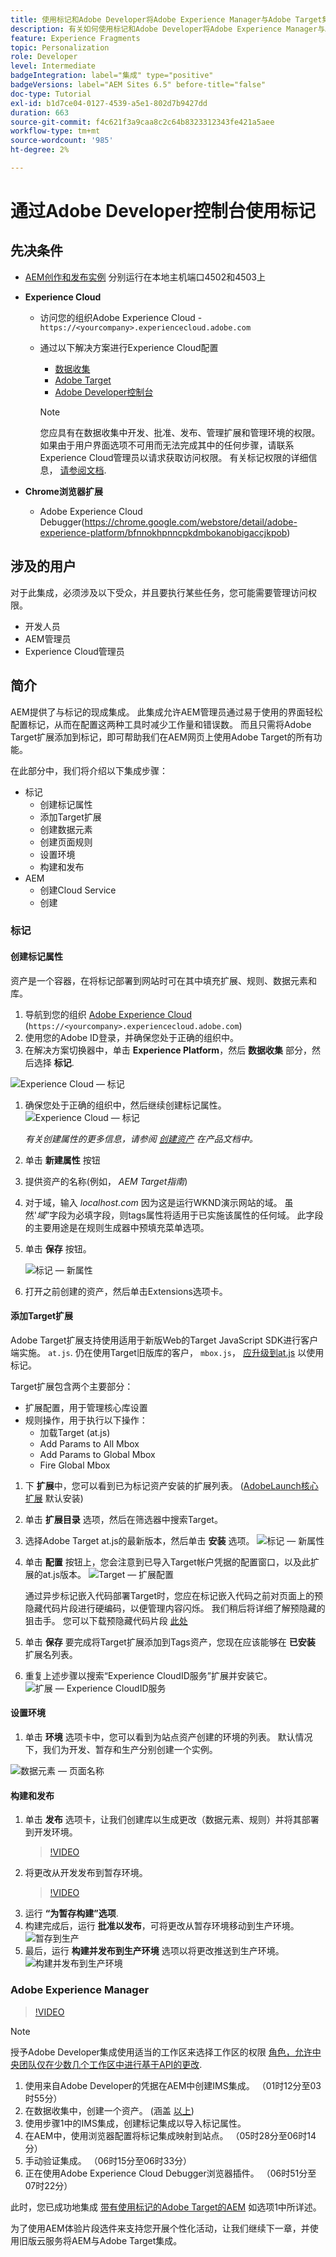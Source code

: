 ```yaml
---
title: 使用标记和Adobe Developer将Adobe Experience Manager与Adobe Target集成
description: 有关如何使用标记和Adobe Developer将Adobe Experience Manager与Adobe Target集成的分步演练
feature: Experience Fragments
topic: Personalization
role: Developer
level: Intermediate
badgeIntegration: label="集成" type="positive"
badgeVersions: label="AEM Sites 6.5" before-title="false"
doc-type: Tutorial
exl-id: b1d7ce04-0127-4539-a5e1-802d7b9427dd
duration: 663
source-git-commit: f4c621f3a9caa8c2c64b8323312343fe421a5aee
workflow-type: tm+mt
source-wordcount: '985'
ht-degree: 2%

---
```


# 通过Adobe Developer控制台使用标记

## 先决条件

* [AEM创作和发布实例](./implementation.md#set-up-aem) 分别运行在本地主机端口4502和4503上
* **Experience Cloud**
   * 访问您的组织Adobe Experience Cloud - `https://<yourcompany>.experiencecloud.adobe.com`
   * 通过以下解决方案进行Experience Cloud配置
      * [数据收集](https://experiencecloud.adobe.com)
      * [Adobe Target](https://experiencecloud.adobe.com)
      * [Adobe Developer控制台](https://developer.adobe.com/console/)

     >[!NOTE]
     >您应具有在数据收集中开发、批准、发布、管理扩展和管理环境的权限。 如果由于用户界面选项不可用而无法完成其中的任何步骤，请联系Experience Cloud管理员以请求获取访问权限。 有关标记权限的详细信息， [请参阅文档](https://experienceleague.adobe.com/docs/experience-platform/tags/admin/user-permissions.html).

* **Chrome浏览器扩展**
   * Adobe Experience Cloud Debugger(https://chrome.google.com/webstore/detail/adobe-experience-platform/bfnnokhpnncpkdmbokanobigaccjkpob)

## 涉及的用户

对于此集成，必须涉及以下受众，并且要执行某些任务，您可能需要管理访问权限。

* 开发人员
* AEM管理员
* Experience Cloud管理员

## 简介

AEM提供了与标记的现成集成。 此集成允许AEM管理员通过易于使用的界面轻松配置标记，从而在配置这两种工具时减少工作量和错误数。 而且只需将Adobe Target扩展添加到标记，即可帮助我们在AEM网页上使用Adobe Target的所有功能。

在此部分中，我们将介绍以下集成步骤：

* 标记
   * 创建标记属性
   * 添加Target扩展
   * 创建数据元素
   * 创建页面规则
   * 设置环境
   * 构建和发布
* AEM
   * 创建Cloud Service
   * 创建

### 标记

#### 创建标记属性

资产是一个容器，在将标记部署到网站时可在其中填充扩展、规则、数据元素和库。

1. 导航到您的组织 [Adobe Experience Cloud](https://experiencecloud.adobe.com/) (`https://<yourcompany>.experiencecloud.adobe.com`)
1. 使用您的Adobe ID登录，并确保您处于正确的组织中。
1. 在解决方案切换器中，单击 **Experience Platform**，然后 **数据收集** 部分，然后选择 **标记**.

![Experience Cloud — 标记](assets/using-launch-adobe-io/exc-cloud-launch.png)

1. 确保您处于正确的组织中，然后继续创建标记属性。
   ![Experience Cloud — 标记](assets/using-launch-adobe-io/launch-create-property.png)

   *有关创建属性的更多信息，请参阅 [创建资产](https://experienceleague.adobe.com/docs/experience-platform/tags/admin/companies-and-properties.html?lang=en#create-or-configure-a-property) 在产品文档中。*
1. 单击 **新建属性** 按钮
1. 提供资产的名称(例如， *AEM Target指南*)
1. 对于域，输入 *localhost.com* 因为这是运行WKND演示网站的域。 虽然&#39;*域*”字段为必填字段，则tags属性将适用于已实施该属性的任何域。 此字段的主要用途是在规则生成器中预填充菜单选项。
1. 单击 **保存** 按钮。

   ![标记 — 新属性](assets/using-launch-adobe-io/exc-launch-property.png)

1. 打开之前创建的资产，然后单击Extensions选项卡。

#### 添加Target扩展

Adobe Target扩展支持使用适用于新版Web的Target JavaScript SDK进行客户端实施。 `at.js`. 仍在使用Target旧版库的客户， `mbox.js`， [应升级到at.js](https://experienceleague.adobe.com/docs/target-dev/developer/client-side/at-js-implementation/upgrading-from-atjs-1x-to-atjs-20.html) 以使用标记。

Target扩展包含两个主要部分：

* 扩展配置，用于管理核心库设置
* 规则操作，用于执行以下操作：
   * 加载Target (at.js)
   * Add Params to All Mbox
   * Add Params to Global Mbox
   * Fire Global Mbox

1. 下 **扩展**&#x200B;中，您可以看到已为标记资产安装的扩展列表。 ([AdobeLaunch核心扩展](https://exchange.adobe.com/apps/ec/100223/adobe-launch-core-extension) 默认安装)
2. 单击 **扩展目录** 选项，然后在筛选器中搜索Target。
3. 选择Adobe Target at.js的最新版本，然后单击 **安装** 选项。
   ![标记 — 新属性](assets/using-launch-adobe-io/launch-target-extension.png)

4. 单击 **配置** 按钮上，您会注意到已导入Target帐户凭据的配置窗口，以及此扩展的at.js版本。
   ![Target — 扩展配置](assets/using-launch-adobe-io/launch-target-extension-2.png)

   通过异步标记嵌入代码部署Target时，您应在标记嵌入代码之前对页面上的预隐藏代码片段进行硬编码，以便管理内容闪烁。 我们稍后将详细了解预隐藏的狙击手。 您可以下载预隐藏代码片段 [此处](assets/using-launch-adobe-io/prehiding.js)

5. 单击 **保存** 要完成将Target扩展添加到Tags资产，您现在应该能够在 **已安装** 扩展名列表。

6. 重复上述步骤以搜索“Experience CloudID服务”扩展并安装它。
   ![扩展 — Experience CloudID服务](assets/using-launch-adobe-io/launch-extension-experience-cloud.png)

#### 设置环境

1. 单击 **环境** 选项卡中，您可以看到为站点资产创建的环境的列表。 默认情况下，我们为开发、暂存和生产分别创建一个实例。

![数据元素 — 页面名称](assets/using-launch-adobe-io/launch-environment-setup.png)

#### 构建和发布

1. 单击 **发布** 选项卡，让我们创建库以生成更改（数据元素、规则）并将其部署到开发环境。
   >[!VIDEO](https://video.tv.adobe.com/v/28412?quality=12&learn=on)
2. 将更改从开发发布到暂存环境。
   >[!VIDEO](https://video.tv.adobe.com/v/28419?quality=12&learn=on)
3. 运行 **“为暂存构建”选项**.
4. 构建完成后，运行 **批准以发布**，可将更改从暂存环境移动到生产环境。
   ![暂存到生产](assets/using-launch-adobe-io/build-staging.png)
5. 最后，运行 **构建并发布到生产环境** 选项以将更改推送到生产环境。
   ![构建并发布到生产环境](assets/using-launch-adobe-io/build-and-publish.png)

### Adobe Experience Manager

>[!VIDEO](https://video.tv.adobe.com/v/28416?quality=12&learn=on)

>[!NOTE]
>
> 授予Adobe Developer集成使用适当的工作区来选择工作区的权限 [角色，允许中央团队仅在少数几个工作区中进行基于API的更改](https://experienceleague.adobe.com/docs/target/using/administer/manage-users/enterprise/configure-adobe-io-integration.html).

1. 使用来自Adobe Developer的凭据在AEM中创建IMS集成。 （01时12分至03时55分）
2. 在数据收集中，创建一个资产。 (涵盖 [以上](#create-launch-property))
3. 使用步骤1中的IMS集成，创建标记集成以导入标记属性。
4. 在AEM中，使用浏览器配置将标记集成映射到站点。 （05时28分至06时14分）
5. 手动验证集成。 （06时15分至06时33分）
6. 正在使用Adobe Experience Cloud Debugger浏览器插件。 （06时51分至07时22分）

此时，您已成功地集成 [带有使用标记的Adobe Target的AEM](./using-aem-cloud-services.md#integrating-aem-target-options) 如选项1中所详述。

为了使用AEM体验片段选件来支持您开展个性化活动，让我们继续下一章，并使用旧版云服务将AEM与Adobe Target集成。
